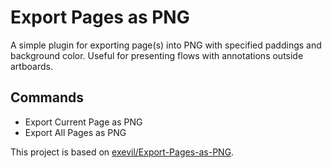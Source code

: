 # Export Pages as PNG

A simple plugin for exporting page(s) into PNG with specified paddings and background color. Useful for presenting flows with annotations outside artboards.

## Commands

- Export Current Page as PNG
- Export All Pages as PNG

This project is based on [exevil/Export-Pages-as-PNG](https://github.com/exevil/Export-Pages-as-PNG).